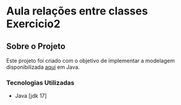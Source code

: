 
# Aula relações entre classes Exercicio2



## Sobre o Projeto

Este projeto foi criado com o objetivo de implementar a modelagem disponibilizada [aqui](https://drive.google.com/file/d/1OSOQ1Z6adjKlnim-9uxukDRgX09Da80z/view?usp=drive_link) em Java. 

### Tecnologias Utilizadas

- Java [jdk 17]
